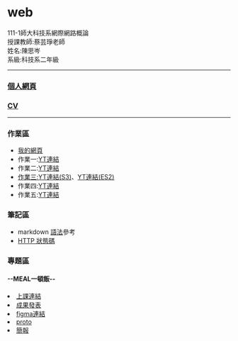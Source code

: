 # web
<div>111-1師大科技系網際網路概論</div>
<div>授課教師:蔡芸琤老師</div>
<div>姓名:陳思岑</div>
<div>系級:科技系二年級</div>


<hr></hr>

<h3><a href="https://ssutsen.github.io/web/Portfolio/">個人網頁</a></h3>
<h3><a href="https://ssutsen.github.io/web/CV/">CV</a></h3>

<hr/>

<h3>作業區</h3>
<ul>
  <li><a href="https://ssutsen.github.io/web/mypage%20web1/">我的網頁</a></li>
  <li>作業一:<a href="https://www.youtube.com/watch?v=-AhAJhvz884">YT連結</a></li>
  <li>作業二:<a href="https://www.youtube.com/watch?v=SN3skY4I-_g">YT連結</li>
  <li>作業三:<a href="https://youtu.be/LQUkkcwTGPU">YT連結(S3)</a>、<a href="https://youtu.be/DvsoVboB8Ok">YT連結(ES2)</a></li>
  <li>作業四:<a href="https://youtu.be/0jf9gsxyiZ4">YT連結</a></li>
  <li>作業五:<a href="https://youtu.be/O_A4pEreZ54">YT連結</a></li>
</ul>

<h3>筆記區</h3>
<ul>
  <li>markdown <a href="https://www.w3schools.com/html/default.asp">語法</a>參考</li>
  <li><a href="https://developer.mozilla.org/zh-TW/docs/Web/HTTP/Status">HTTP 狀態碼</a></li>
</ul>



<h3>專題區</h3>
<h4>--MEAL一頓飯--</h4>
<li><a href="https://meet.google.com/hbg-jtab-noh">上課連結</a></li>
<li><a href="https://youtu.be/RfpI_nQA2XY">成果發表</a></li>
<li><a href="https://www.figma.com/team_invite/redeem/EFvWxOjEjKo3O5glXXILqg">figma連結</a></li>
<li><a href="https://www.figma.com/proto/3zfZbXNk7fElDrrZkdMLLZ/111-1-web?page-id=0%3A1&node-id=20%3A5&viewport=-3019%2C508%2C0.55&scaling=scale-down&starting-point-node-id=20%3A5">proto</a></li>
<li><a href="https://docs.google.com/presentation/d/1Vp0TG_b1CsPNj9nVMYq6fMfN897EHmCFFfb7M-j3fRY/edit?usp=sharing">簡報</a></li>
